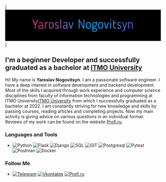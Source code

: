 [![Header](https://github.com/YaroslavNogovitsyn/yaroslavnogovitsyn/blob/main/assets/download-2.gif)]

## I'm a beginner Developer and successfully graduated as a bachelor at [ITMO University](https://itmo.ru/ru/)

Hi! My name is **Yaroslav Nogovitsyn**. I am a passionate software engineer. I have a deep interest in software
development and backend development. Most of the
skills I acquired through work experience and computer science disciplines from faculty of information technologies and
programming at ITMO University[ITMO University](https://itmo.ru/ru/) from which I successfully graduated as a bachelor
at 2022. I am constantly striving for
new knowledge and skills by passing courses, reading articles and completing projects.
Now my main activity is giving advice on various questions in an individual format. Reviews of my work can be found on
the website [Profi.ru](https://profi.ru/)

### Languages and Tools

- ![Python](https://img.shields.io/badge/-Python-090909?style=for-the-badge&logo=python)
  ![Flask](https://img.shields.io/badge/-Flask-090909?style=for-the-badge&logo=flask)
  ![Django](https://img.shields.io/badge/-Django-090909?style=for-the-badge&logo=django)
  ![SQL](https://img.shields.io/badge/-SQL-090909?style=for-the-badge&logo=mysql)
  ![GIT](https://img.shields.io/badge/-Git-090909?style=for-the-badge&logo=git)
  ![Postgresql](https://img.shields.io/badge/-Postgresql-090909?style=for-the-badge&logo=postgresql)
  ![Pytest](https://img.shields.io/badge/-Pytest-090909?style=for-the-badge&logo=pytest)
  ![Postman](https://img.shields.io/badge/-Postman-090909?style=for-the-badge&logo=postman)
  ![Docker](https://img.shields.io/badge/-Docker-090909?style=for-the-badge&logo=docker)

### Follow Me

- [![Telegram](https://img.shields.io/badge/-Telegram-090909?style=for-the-badge&logo=Telegram)](https://t.me/Yariszz)
  [![Vkontakte](https://img.shields.io/badge/-Vkontakte-090909?style=for-the-badge&logo=Vk)](https://vk.com/yaroslav_nogovitsyn)
  [![Profi.ru](https://img.shields.io/badge/-Profi.ru-090909?style=for-the-badge)](https://profi.ru/profile/NogovitsynYaE)